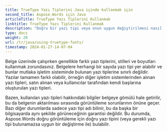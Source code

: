 ```yaml
---
title: TrueType Yazı Tiplerini Java içinde kullanmak için
second_title: Aspose.Words için Java
articleTitle: TrueType Yazı Tiplerini Kullanmak
linktitle: TrueType Yazı Tiplerini Kullanmak
description: "Doğru bir yazı tipi veya onun uygun değiştirilmesi nasıl bulunur, gerekli yazı tipi bulunamazsa, Aspose.Words kullanarak Java'in doğru görüntülenmesi için."
type: docs
weight: 20
url: /tr/java/using-truetype-fonts/
timestamp: 2024-01-27-14-07-04
---
```


Belge üzerinde çalışırken genellikle farklı yazı tiplerini, stilleri ve boyutları kullanmak zorundasınız. Belgelere herhangi bir sayıda yazı tipi yer alabilir ve bunlar mutlaka işletim sisteminde bulunan yazı tiplerine sınırlı değildir. Yazılar tamamen farklı olabilir, örneğin diğer işletim sistemlerinden alınan yazı tipleri, satın alınan veya kullanıcılar tarafından kendi başlarına oluşturulan yazı tipleri.

Bazen, kullanılan yazı tipleri hakkındaki bilgiler belgeye gömülü hale getirilir, bu da belgenin aktarılması sırasında görüntüleme sorunlarının önüne geçer. Bazı diğer durumlarda sadece yazı tipi adı bilinir, bu da başka bir bilgisayarda aynı şekilde görüneceğinin garantisi değildir. Bu durumda, Aspose.Words doğru görüntüleme için doğru yazı tipini (veya gerekli yazı tipi bulunamazsa uygun bir değiştirme ile) bulabilir.
